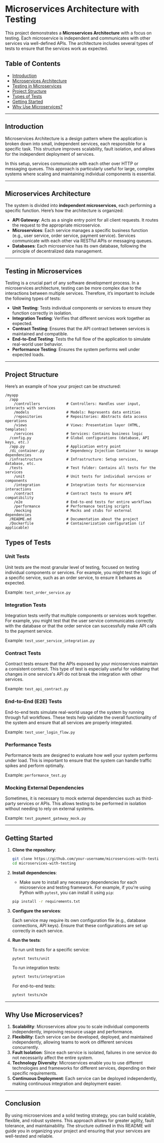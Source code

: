# Microservices Architecture with Testing

This project demonstrates a **Microservices Architecture** with a focus on testing. Each microservice is independent and communicates with other services via well-defined APIs. The architecture includes several types of tests to ensure that the services work as expected.

## Table of Contents

- [Introduction](#introduction)
- [Microservices Architecture](#microservices-architecture)
- [Testing in Microservices](#testing-in-microservices)
- [Project Structure](#project-structure)
- [Types of Tests](#types-of-tests)
- [Getting Started](#getting-started)
- [Why Use Microservices?](#why-use-microservices)

---

## Introduction

Microservices Architecture is a design pattern where the application is broken down into small, independent services, each responsible for a specific task. This structure improves scalability, fault isolation, and allows for the independent deployment of services.

In this setup, services communicate with each other over HTTP or messaging queues. This approach is particularly useful for large, complex systems where scaling and maintaining individual components is essential.

---

## Microservices Architecture

The system is divided into **independent microservices**, each performing a specific function. Here’s how the architecture is organized:

- **API Gateway**: Acts as a single entry point for all client requests. It routes the request to the appropriate microservice.
- **Microservices**: Each service manages a specific business function (e.g., user service, order service, payment service). Services communicate with each other via RESTful APIs or messaging queues.
- **Databases**: Each microservice has its own database, following the principle of decentralized data management.

---

## Testing in Microservices

Testing is a crucial part of any software development process. In a microservices architecture, testing can be more complex due to the interactions between multiple services. Therefore, it’s important to include the following types of tests:

- **Unit Testing**: Tests individual components or services to ensure they function correctly in isolation.
- **Integration Testing**: Verifies that different services work together as expected.
- **Contract Testing**: Ensures that the API contract between services is maintained and compatible.
- **End-to-End Testing**: Tests the full flow of the application to simulate real-world user behavior.
- **Performance Testing**: Ensures the system performs well under expected loads.

---

## Project Structure

Here’s an example of how your project can be structured:

```
/myapp
  /app
    /controllers            # Controllers: Handles user input, interacts with services
    /models                 # Models: Represents data entities
    /repositories           # Repositories: Abstracts data access operations
    /views                  # Views: Presentation layer (HTML, templates)
    /services               # Services: Contains business logic
  /config.py                # Global configurations (database, API keys, etc.)
  /app.py                   # Application entry point
  /di_container.py          # Dependency Injection Container to manage dependencies
  /infrastructure           # Infrastructure: Setup services, database, etc.
  /tests                    # Test folder: Contains all tests for the services
    /unit                   # Unit tests for individual services or components
    /integration            # Integration tests for microservice interactions
    /contract               # Contract tests to ensure API compatibility
    /e2e                    # End-to-end tests for entire workflows
    /performance            # Performance testing scripts
    /mocking                # Mocks and stubs for external dependencies
  /README.md                # Documentation about the project
  /Dockerfile               # Containerization configuration (if applicable)
```

## Types of Tests

### **Unit Tests**

Unit tests are the most granular level of testing, focused on testing individual components or services. For example, you might test the logic of a specific service, such as an order service, to ensure it behaves as expected.

Example: `test_order_service.py`

### **Integration Tests**

Integration tests verify that multiple components or services work together. For example, you might test that the user service communicates correctly with the database or that the order service can successfully make API calls to the payment service.

Example: `test_user_service_integration.py`

### **Contract Tests**

Contract tests ensure that the APIs exposed by your microservices maintain a consistent contract. This type of test is especially useful for validating that changes in one service's API do not break the integration with other services.

Example: `test_api_contract.py`

### **End-to-End (E2E) Tests**

End-to-end tests simulate real-world usage of the system by running through full workflows. These tests help validate the overall functionality of the system and ensure that all services are properly integrated.

Example: `test_user_login_flow.py`

### **Performance Tests**

Performance tests are designed to evaluate how well your system performs under load. This is important to ensure that the system can handle traffic spikes and perform optimally.

Example: `performance_test.py`

### **Mocking External Dependencies**

Sometimes, it is necessary to mock external dependencies such as third-party services or APIs. This allows testing to be performed in isolation without needing to rely on external systems.

Example: `test_payment_gateway_mock.py`

---

## Getting Started

1. **Clone the repository**:

    ```bash
    git clone https://github.com/your-username/microservices-with-testing.git
    cd microservices-with-testing
    ```

2. **Install dependencies**:

    - Make sure to install any necessary dependencies for each microservice and testing framework. For example, if you're using Python with `pytest`, you can install it using `pip`:

    ```bash
    pip install -r requirements.txt
    ```

3. **Configure the services**:

    Each service may require its own configuration file (e.g., database connections, API keys). Ensure that these configurations are set up correctly in each service.

4. **Run the tests**:

    To run unit tests for a specific service:

    ```bash
    pytest tests/unit
    ```

    To run integration tests:

    ```bash
    pytest tests/integration
    ```

    For end-to-end tests:

    ```bash
    pytest tests/e2e
    ```

---

## Why Use Microservices?

1. **Scalability**: Microservices allow you to scale individual components independently, improving resource usage and performance.
2. **Flexibility**: Each service can be developed, deployed, and maintained independently, allowing teams to work on different services concurrently.
3. **Fault Isolation**: Since each service is isolated, failures in one service do not necessarily affect the entire system.
4. **Technology Diversity**: Microservices enable you to use different technologies and frameworks for different services, depending on their specific requirements.
5. **Continuous Deployment**: Each service can be deployed independently, making continuous integration and deployment easier.

---

## Conclusion

By using microservices and a solid testing strategy, you can build scalable, flexible, and robust systems. This approach allows for greater agility, fault tolerance, and maintainability. The structure outlined in this README will guide you in organizing your project and ensuring that your services are well-tested and reliable.

